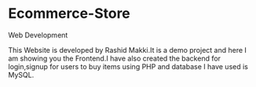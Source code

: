 # Ecommerce-Store
Web Development

This Website is developed by Rashid Makki.It is a demo project and here I am showing you the Frontend.I have also created the backend for login,signup for users to buy items using PHP and database I have used is MySQL.
